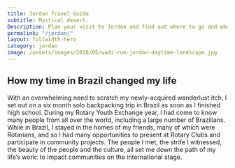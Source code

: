 ```yaml
---
title: Jordan Travel Guide
subtitle: Mystical desert.
Description: Plan your visit to Jordan and find out where to go and what to do in Jordan. Read about itineraries, activities, places to stay and travel essentials...
permalink: "/jordan/"
layout: fullwidth-hero
category: jordan
image: /assets/images/2018/05/wadi-rum-jordan-daytime-landscape.jpg
---
```


## How my time in Brazil changed my life

With an overwhelming need to scratch my newly-acquired wanderlust itch, I set out on a six month solo backpacking trip in Brazil as soon as I finished high school. During my Rotary Youth Exchange year, I had come to know many people from all over the world, including a large number of Brazilians. While in Brazil, I stayed in the homes of my friends, many of which were Rotarians, and so I had many opportunities to present at Rotary Clubs and participate in community projects. The people I met, the strife I witnessed, the beauty of the people and the culture, all set me down the path of my life’s work: to impact communities on the international stage.
